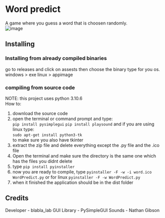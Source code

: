 # Word predict
A game where you guess a word that is choosen randomly.  
![image](https://github.com/blabla-labALT/Word-Predict/assets/92992442/43f123df-1727-4a77-be23-af61ec5a4a9d)  
## Installing
### Installing from already compiled binaries
go to releases and click on assests then choose the binary type for you os.  
windows > exe
linux > appimage
### compiling from source code
NOTE: this project uses python 3.10.6  
How to:  
1. download the source code
2. open the terminal or command prompt and type:  
```pip install pysimplegui```
```pip install playsound```
and if you are using linux type:  
```sudo apt-get install python3-tk```  
to make sure you also have tkinter  
4. extract the zip file and delete everything except the .py file and the .ico file  
5. Open the terminal and make sure the directory is the same one which has the files you didnt delete  
6. type ```pip install pyinstaller```  
7. now you are ready to compile, type ```pyinstaller -F -w -i word.ico WordPredict.py``` or for linux 
```pyinstaller -F -w WordPredict.py```
8. when it finished the application should be in the dist folder
## Credits
Developer - blabla_lab
GUI Library - PySimpleGUI
Sounds      - Nathan Gibson
